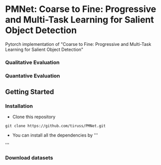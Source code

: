# PMNet: Coarse to Fine: Progressive and Multi-Task Learning for Salient Object Detection

Pytorch implementation of "Coarse to Fine: Progressive and Multi-Task Learning for Salient Object Detection"

### Qualitative Evaluation

### Quantative Evaluation

## Getting Started
### Installation

- Clone this repository
```
git clone https://github.com/tiruss/PMNet.git
```

- You can install all the dependencies by 
'''

'''

### Download datasets
